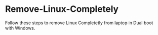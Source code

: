 # Remove-Linux-Completely
Follow these steps to remove Linux Completetly from laptop in Dual boot with Windows.
